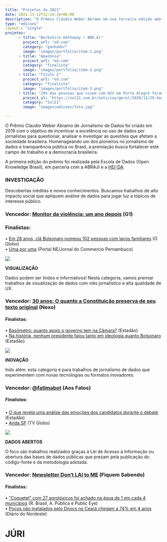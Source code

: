 ```yaml
---
title: "Projetos de 2021"
date: 2021-11-12T12:14:34+06:00
description: "O Prêmio Cláudio Weber Abramo em sua terceira edição adotou um novo formato sem categorias, para premiar os melhores trabalhos de jornalismo de dados do país."
type: "edicoes"
layout:: "single"
projetos:
      - title: "Berkshire Hathaway ( BRK.A)"
        project_url: "ed.com"
        category: "ganhador"
        image: "images/portfolio/item-1.png"
      - title: "Amazônia"
        project_url: "ed.com"
        category: "finalista"
        image: "images/portfolio/item-2.png"
      - title: "Título 2"
        project_url: "ed.com"
        category: "finalista"
        image: "images/portfolio/item-3.png"
      - title: "29% das pessoas que vivem com HIV em Porto Alegre foram demitidas ou rejeitadas em empregos"
        project_ul: "https://sul21.com.br/noticias/geral/2020/12/29-das-pessoas-que-vivem-com-hiv-em-porto-alegre-foram-demitidas-ou-rejeitadas-em-empregos/"
        category: "Sul21"
        image: "images/edicoes/foto.jpg"

---
```

O Prêmio Cláudio Weber Abramo de Jornalismo de Dados foi criado em 2019 com o objetivo de incentivar a excelência no uso de dados por jornalistas para questionar, analisar e investigar as questões que afetam a sociedade brasileira. Homenageando um dos pioneiros no jornalismo de dados e transparência pública no Brasil, a premiação busca fortalecer este campo de trabalho e a democracia brasileira.

A primeira edição do prêmio foi realizada pela Escola de Dados (Open Knowledge Brasil), em parceria com a ABRAJI e a [HEI-DA](https://premio.jornalismodedados.org/wp-content/uploads/2019/06/logo-heida-2.png).

### INVESTIGAÇÃO

Descobertas inéditas e novos conhecimentos. Buscamos trabalhos de alto impacto social que apliquem análise de dados para jogar luz a tópicos de interesse público.

### Vencedor: [Monitor da violência: um ano depois](https://g1.globo.com/monitor-da-violencia/noticia/2018/09/05/monitor-da-violencia-um-ano-depois-apenas-2-dos-casos-de-morte-violenta-tem-condenados-pelos-crimes.ghtml) (G1)

### Finalistas:

• [Em 28 anos, clã Bolsonaro nomeou 102 pessoas com laços familiares](https://oglobo.globo.com/brasil/em-28-anos-cla-bolsonaro-nomeou-102-pessoas-com-lacos-familiares-23837445) (O Globo)  
• [Uma por uma](http://produtos.ne10.uol.com.br/umaporuma/index.php) (Portal NE/Jornal do Commercio Pernambuco)

![](https://premio.jornalismodedados.org/wp-content/uploads/2018/11/icone01-150x150.png)

**VISUALIZAÇÃO**

Dados podem ser lindos e informativos! Nesta categoria, vamos premiar trabalhos de visualização de dados com viés jornalístico e alta qualidade de UX.

### Vencedor: [30 anos: O quanto a Constituição preserva de seu texto original](https://www.nexojornal.com.br/grafico/2018/10/05/30-anos-o-quanto-a-Constitui%C3%A7%C3%A3o-preserva-de-seu-texto-original) (Nexo)

#### **Finalistas:**

• [Basômetro: quanto apoio o governo tem na Câmara?](https://arte.estadao.com.br/politica/basometro/) (Estadão)  
• [Na história, nenhum presidente falou tanto em ideologia quanto Bolsonaro](https://www.estadao.com.br/infograficos/politica,na-historia-nenhum-presidente-falou-tanto-em-ideologia-quanto-bolsonaro,956856) (Estadão)

![](https://premio.jornalismodedados.org/wp-content/uploads/2018/11/icone03-150x150.png)

**INOVAÇÃO**

Indo além: esta categoria é para trabalhos de jornalismo de dados que experimentem com novas tecnologias ou formatos inovadores.

### Vencedor: [@fatimabot](https://twitter.com/fatimabot) (Aos Fatos)

##### **Finalistas:**

• [O que revela uma análise das emoções dos candidatos durante o debate](https://www.estadao.com.br/infograficos/politica,o-que-revela-uma-analise-das-emocoes-dos-candidatos-durante-o-debate,923037) (Estadão)  
• [Anda SP](https://globoplay.globo.com/v/7739832/programa/) (TV Globo)

![](https://premio.jornalismodedados.org/wp-content/uploads/2018/11/icone4-150x150.png)

**DADOS ABERTOS**

O foco são trabalhos realizados graças à Lei de Acesso à Informação ou abertura das bases de dados públicas que prezam pela publicação do código-fonte e da metodologia adotada.

### Vencedor: [Newsletter Don‘t LAI to ME](https://fiquemsabendo.com.br/transparencia/newsletter-dont-lai-to-me/) (Fiquem Sabendo)

#### **Finalistas:**

• [“Coquetel” com 27 agrotóxicos foi achado na água de 1 em cada 4 municípios](https://reporterbrasil.org.br/2019/04/coquetel-com-27-agrotoxicos-foi-achado-na-agua-de-1-em-cada-4-municipios/) (R. Brasil, A. Pública e Public Eye)  
• [Poços não instalados pelo Dnocs no Ceará chegam a 74% em 4 anos](https://diariodonordeste.verdesmares.com.br/editorias/politica/pocos-nao-instalados-pelo-dnocs-no-ceara-chegam-a-74-em-4-anos-1.2134513) (Diário do Nordeste)

# JÚRI